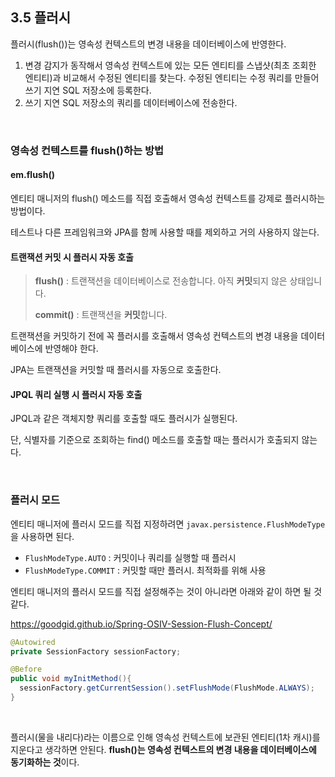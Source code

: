 ## 3.5 플러시

플러시(flush())는 영속성 컨텍스트의 변경 내용을 데이터베이스에 반영한다.

1. 변경 감지가 동작해서 영속성 컨텍스트에 있는 모든 엔티티를 스냅샷(최초 조회한 엔티티)과 비교해서 수정된 엔티티를 찾는다. 수정된 엔티티는 수정 쿼리를 만들어 쓰기 지연 SQL 저장소에 등록한다.
2. 쓰기 지연 SQL 저장소의 쿼리를 데이터베이스에 전송한다.

<br>

### 영속성 컨텍스트를 flush()하는 방법

#### em.flush()

엔티티 매니저의 flush() 메소드를 직접 호출해서 영속성 컨텍스트를 강제로 플러시하는 방법이다.

테스트나 다른 프레임워크와 JPA를 함께 사용할 때를 제외하고 거의 사용하지 않는다.

#### 트랜잭션 커밋 시 플러시 자동 호출

> **flush()** : 트랜잭션을 데이터베이스로 전송합니다. 아직 **커밋**되지 않은 상태입니다. 
>
> **commit()** : 트랜잭션을 **커밋**합니다.

트랜잭션을 커밋하기 전에 꼭 플러시를 호출해서 영속성 컨텍스트의 변경 내용을 데이터베이스에 반영해야 한다.

JPA는 트랜잭션을 커밋할 때 플러시를 자동으로 호출한다.

#### JPQL 쿼리 실행 시 플러시 자동 호출

JPQL과 같은 객체지향 쿼리를 호출할 때도 플러시가 실행된다. 

단, 식별자를 기준으로 조회하는 find() 메소드를 호출할 때는 플러시가 호출되지 않는다.

<br>

### 플러시 모드

엔티티 매니저에 플러시 모드를 직접 지정하려면 `javax.persistence.FlushModeType`을 사용하면 된다.

+ `FlushModeType.AUTO` : 커밋이나 쿼리를 실행할 때 플러시
+ `FlushModeType.COMMIT` : 커밋할 때만 플러시. 최적화를 위해 사용

엔티티 매니저의 플러시 모드를 직접 설정해주는 것이 아니라면 아래와 같이 하면 될 것 같다.

https://goodgid.github.io/Spring-OSIV-Session-Flush-Concept/

```java
@Autowired
private SessionFactory sessionFactory;

@Before
public void myInitMethod(){
  sessionFactory.getCurrentSession().setFlushMode(FlushMode.ALWAYS);
}
```

<br>

플러시(물을 내리다)라는 이름으로 인해 영속성 컨텍스트에 보관된 엔티티(1차 캐시)를 지운다고 생각하면 안된다. **flush()는 영속성 컨텍스트의 변경 내용을 데이터베이스에 동기화하는 것**이다.